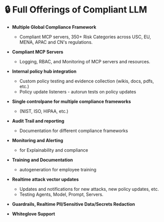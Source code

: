 # 🔒 Full Offerings of Compliant LLM

- **Multiple Global Compliance Framework**
  - Compliant MCP servers, 350+ Risk Categories across USC, EU, MENA, APAC and CN's regulations.

- **Compliant MCP Servers**
  - Logging, RBAC, and Monitoring of MCP servers and resources.

- **Internal policy hub integration**
  - Custom policy testing and evidence collection (wikis, docs, pdfs, etc.)
  - Policy update listeners - autorun tests on policy updates

- **Single controlpane for multiple compliance frameworks**
  - (NIST, ISO, HIPAA, etc.)

- **Audit Trail and reporting**
  - Documentation for different compliance frameworks

- **Monitoring and Alerting**
  - for Explainability and compliance

- **Training and Documentation**
  - autogeneration for employee training

- **Realtime attack vector updates**
  - Updates and notifications for new attacks, new policy updates, etc.
  - Testing Agents, Model, Prompt, Servers.

- **Guardrails, Realtime PII/Sensitive Data/Secrets Redaction**

- **Whiteglove Support**
